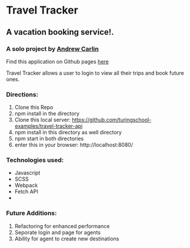 # Travel Tracker

## A vacation booking service!.

### A solo project by [Andrew Carlin](https://github.com/AndieDrew)
Find this application on Github pages [here]()

Travel Tracker allows a user to login to view all their trips and book future ones.



### Directions:

1. Clone this Repo
2. npm install in the directory
3. Clone this local server: https://github.com/turingschool-examples/travel-tracker-api
4. npm install in this directory as well directory
5. npm start in both directories
6. enter this in your browser: http://localhost:8080/

### Technologies used:
* Javascript
* SCSS
* Webpack
* Fetch API
*

### Future Additions:
1. Refactoring for enhanced performance
2. Seporate login and page for agents
3. Ability for agent to create new destinations
